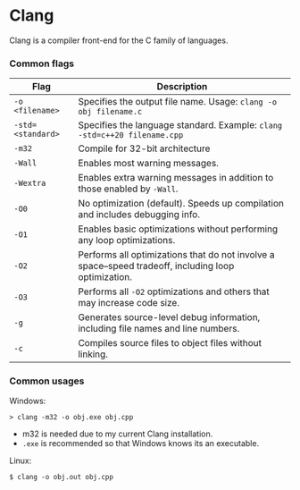 # Clang

Clang is a compiler front-end for the C family of languages.

### Common flags
| Flag             | Description                                                                                               |
|------------------|-----------------------------------------------------------------------------------------------------------|
| `-o <filename>`  | Specifies the output file name. Usage: `clang -o obj filename.c`                                          |
| `-std=<standard>`| Specifies the language standard. Example: `clang -std=c++20 filename.cpp`                                 |
| `-m32           `| Compile for 32-bit architecture                                                                           |
| `-Wall`          | Enables most warning messages.                                                                            |
| `-Wextra`        | Enables extra warning messages in addition to those enabled by `-Wall`.                                   |
| `-O0`            | No optimization (default). Speeds up compilation and includes debugging info.                             |
| `-O1`            | Enables basic optimizations without performing any loop optimizations.                                    |
| `-O2`            | Performs all optimizations that do not involve a space–speed tradeoff, including loop optimization.       |
| `-O3`            | Performs all `-O2` optimizations and others that may increase code size.                                  |
| `-g`             | Generates source-level debug information, including file names and line numbers.                          |
| `-c`             | Compiles source files to object files without linking.                                                    |

### Common usages
Windows:

`> clang -m32 -o obj.exe obj.cpp`

- m32 is needed due to my current Clang installation.
- `.exe` is recommended so that Windows knows its an executable.

Linux:

`$ clang -o obj.out obj.cpp`